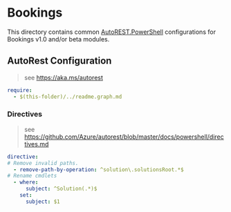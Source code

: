 # Bookings

This directory contains common [AutoREST.PowerShell](https://github.com/Azure/autorest.powershell) configurations for Bookings v1.0 and/or beta modules.

## AutoRest Configuration

> see <https://aka.ms/autorest>

``` yaml
require:
  - $(this-folder)/../readme.graph.md
```

### Directives

> see https://github.com/Azure/autorest/blob/master/docs/powershell/directives.md

``` yaml
directive:
# Remove invalid paths.
  - remove-path-by-operation: ^solution\.solutionsRoot.*$
# Rename cmdlets
  - where:
      subject: ^Solution(.*)$
    set:
      subject: $1
```
